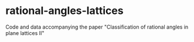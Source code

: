 # rational-angles-lattices
Code and data accompanying the paper "Classification of rational angles in plane lattices II"

